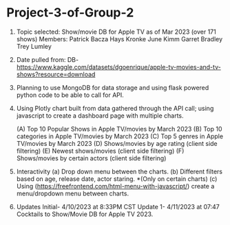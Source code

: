 # Project-3-of-Group-2

1. Topic selected: Show/movie DB for Apple TV as of Mar 2023 (over 171 shows)
  Members: Patrick Bacza
           Hays Kronke
           June Kimm
           Garret Bradley
           Trey Lumley

2. Date pulled from:
 DB- https://www.kaggle.com/datasets/dgoenrique/apple-tv-movies-and-tv-shows?resource=download
  
3. Planning to use MongoDB for data storage and using flask powered python code to be able to call for API.
 
4. Using Plotly chart built from data gathered through the API call; using javascript to create a dashboard page with multiple charts.
 
    (A) Top 10 Popular Shows in Apple TV/movies by March 2023
    (B) Top 10 categories in Apple TV/movies by March 2023
    (C) Top 5 genres in Apple TV/movies by March 2023 
    (D) Shows/movies by age rating (client side filtering)
    (E) Newest shows/movies (client side filtering)
    (F) Shows/movies by certain actors (client side filtering)

5. Interactivity
    (a) Drop down menu between the charts.
    (b) Different filters based on age, release date, actor staring. *(Only on certain charts)
    (c) Using (https://freefrontend.com/html-menu-with-javascript/) create a menu/dropdown menu between charts.
    
    
6. Updates
  Initial- 4/10/2023 at 8:33PM CST
  Update 1- 4/11/2023 at 07:47 Cocktails to Show/Movie DB for Apple TV 2023.
